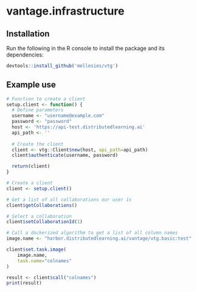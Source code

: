 # vantage.infrastructure

## Installation
Run the following in the R console to install the package and its dependencies:
```R
devtools::install_github('mellesies/vtg')
```

## Example use
```R
# Function to create a client
setup.client <- function() {
  # Define parameters
  username <- "username@example.com"
  password <- "password"
  host <- 'https://api-test.distributedlearning.ai'
  api_path <- ''
  
  # Create the client
  client <- vtg::Client$new(host, api_path=api_path)
  client$authenticate(username, password)

  return(client)
}

# Create a client
client <- setup.client()

# Get a list of all collaborations our user is 
client$getCollaborations()

# Select a collaboration
client$setCollaborationId(1)

# Call a dockerized algorithm to get a list of all column names
image.name <- "harbor.distributedlearning.ai/vantage/vtg.basic:test"

client$set.task.image(
    image.name,
    task.name="colnames"
)

result <- client$call("colnames")
print(result)
```

